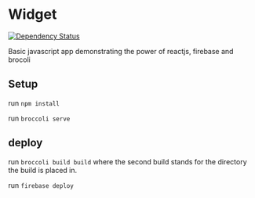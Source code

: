 Widget
======
[![Dependency Status](https://gemnasium.com/GertjanReynaert/BZN.svg)](https://gemnasium.com/GertjanReynaert/BZN)

Basic javascript app demonstrating the power of reactjs, firebase and brocoli

## Setup

run `npm install`

run `broccoli serve`

## deploy

run `broccoli build build` where the second build stands for the directory the
build is placed in.

run `firebase deploy`

